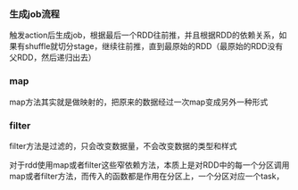 ###  生成job流程   

触发action后生成job，根据最后一个RDD往前推，并且根据RDD的依赖关系，如果有shuffle就切分stage，继续往前推，直到最原始的RDD（最原始的RDD没有父RDD，然后递归出去）

### map  
map方法其实就是做映射的，把原来的数据经过一次map变成另外一种形式   
### filter  
filter方法是过滤的，只会改变数据量，不会改变数据的类型和样式   

对于rdd使用map或者filter这些窄依赖方法，本质上是对RDD中的每一个分区调用map或者filter方法，而传入的函数都是作用在分区上，一个分区对应一个task， 



















































































